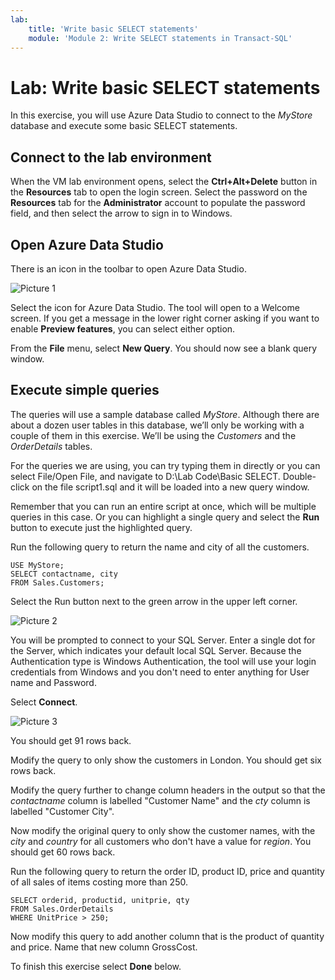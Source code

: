 ```yaml
---
lab:
    title: 'Write basic SELECT statements'
    module: 'Module 2: Write SELECT statements in Transact-SQL'
---
```


# Lab: Write basic SELECT statements
 
In this exercise, you will use Azure Data Studio to connect to the _MyStore_ database and execute some basic SELECT statements.

## Connect to the lab environment

When the VM lab environment opens, select the  **Ctrl+Alt+Delete** button in the **Resources** tab to open the login screen. 
Select the password on the **Resources** tab for the **Administrator** account to populate the password field, and then select the arrow to sign in to Windows.

## Open Azure Data Studio

There is an icon in the toolbar to open Azure Data Studio. 

![Picture 1](../media/Module1-Unit6-picture1.png)

Select the icon for Azure Data Studio. The tool will open to a Welcome screen. If you get a message in the lower right corner asking if you want to enable **Preview features**, you can select either option. 

From the **File** menu, select **New Query**. You should now see a blank query window. 

## Execute simple queries
The queries will use a sample database called _MyStore_. Although there are about a dozen user tables in this database, we’ll only be working with a couple of them in this exercise. We’ll be using the _Customers_ and the _OrderDetails_ tables. 

For the queries we are using, you can try typing them in directly or you can select File/Open File, and navigate to D:\Lab Code\Basic SELECT. Double-click on the file script1.sql and it will be loaded into a new query window.

Remember that you can run an entire script at once, which will be multiple queries in this case. Or you can highlight a single query and select the **Run** button to execute just the highlighted query. 

Run the following query to return the name and city of all the customers. 
```tsql
USE MyStore;
SELECT contactname, city
FROM Sales.Customers;
```
Select the Run button next to the green arrow in the upper left corner.  

![Picture 2](../media/Module1-Unit6-picture2.png)

You will be prompted to connect to your SQL Server. Enter a single dot for the Server, which indicates your default local SQL Server. Because the Authentication type is Windows Authentication, the tool will use your login credentials from Windows and you don't need to enter anything for User name and Password. 

Select **Connect**. 

![Picture 3](../media/Module1-Unit6-picture3.png)

You should get 91 rows back. 

Modify the query to only show the customers in London. You should get six rows back. 

Modify the query further to change column headers in the output so that the _contactname_ column is labelled "Customer Name" and the _cty_ column is labelled "Customer City".

Now modify the original query to only show the customer names, with the _city_ and _country_ for all customers who don't have a value for _region_.  You should get 60 rows back. 

Run the following query to return the order ID, product ID, price and quantity of all sales of items costing more than 250. 

```tsql
SELECT orderid, productid, unitprie, qty
FROM Sales.OrderDetails
WHERE UnitPrice > 250;
```

Now modify this query to add another column that is the product of quantity and price. Name that new column GrossCost.

To finish this exercise select **Done** below.
